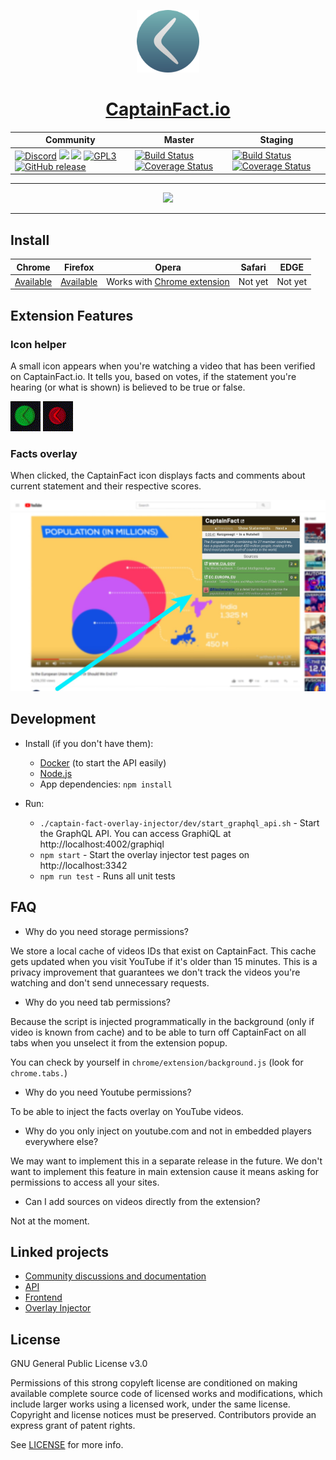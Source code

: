 <p align="center"><img src="chrome/assets/img/icon.png" height="100"/></p>
<h1 align="center"><a href="https://captainfact.io">CaptainFact.io</a></h1>

<table>
  <thead>
    <tr>
      <th>Community</th>
      <th>Master</th>
      <th>Staging</th>
    </tr>
  </thead>
  <tbody>
    <tr>
      <td>
        <a href="https://discord.gg/2Qd7hMz" title="Discord"><img src="https://discordapp.com/api/guilds/416782744748687361/widget.png" alt="Discord"></a>
        <a href="https://twitter.com/CaptainFact_io" title="Twitter"><img src="https://img.shields.io/twitter/follow/CaptainFact_io.svg?style=social&label=Follow"></a>
        <a href="https://opencollective.com/captainfact_io" title="Backers on Open Collective"><img src="https://opencollective.com/captainfact_io/backers/badge.svg"></a>
        <a href="./LICENSE"><img src="https://img.shields.io/github/license/CaptainFact/captain-fact-extension.svg" alt="GPL3"></a>
        <a href="https://github.com/CaptainFact/captain-fact-extension/releases"><img src="https://img.shields.io/github/v/release/CaptainFact/captain-fact-extension" alt="GitHub release" /></a>
      </td>
      <td>
        <a href="https://github.com/CaptainFact/captain-fact-extension/actions/workflows/ci.yml"><img src="https://github.com/CaptainFact/captain-fact-extension/actions/workflows/ci.yml/badge.svg" alt="Build Status"/></a>
        <a href='https://coveralls.io/github/CaptainFact/captain-fact-extension?branch=master'><img src='https://coveralls.io/repos/github/CaptainFact/captain-fact-extension/badge.svg?branch=master' alt='Coverage Status' /></a>
      </td>
      <td>
        <a href="https://github.com/CaptainFact/captain-fact-extension/actions/workflows/ci.yml"><img src="https://github.com/CaptainFact/captain-fact-extension/actions/workflows/ci.yml/badge.svg?branch=staging" alt="Build Status"/></a>
        <a href='https://coveralls.io/github/CaptainFact/captain-fact-extension?branch=staging'><img src='https://coveralls.io/repos/github/CaptainFact/captain-fact-extension/badge.svg?branch=staging' alt='Coverage Status' /></a>
      </td>
    </tr>
  </tbody>
</table>

<hr/>

<p align="center">
<a href="https://opencollective.com/captainfact_io/donate" target="_blank">
  <img src="https://opencollective.com/captainfact_io/donate/button@2x.png?color=blue" width=300 />
</a>
</p>

-------------------------

## Install

|     **Chrome**    |    **Firefox**     |     **Opera**                    |     **Safari**    |     **EDGE**    |
| ----------------- | ------------------ | -------------------------------- | ----------------- | ------------- |
| [Available][0]    | [Available][1]     | Works with [Chrome extension][0] | Not yet       | Not yet       |

[0]: https://chrome.google.com/webstore/detail/captainfact-beta/fnnhlmbnlbgomamcolcpgncflofhjckm "Install for Chrome"
[1]: https://addons.mozilla.org/en-US/firefox/addon/captainfact/ "Add to Firefox"

## Extension Features

### Icon helper

A small icon appears when you're watching a video that has been verified on CaptainFact.io. It
tells you, based on votes, if the statement you're hearing (or what is shown) is believed to be
true or false.

![Icon approve](misc/approve.gif)
![Icon refute](misc/refute.gif)

### Facts overlay 

When clicked, the CaptainFact icon displays facts and comments about current statement and
their respective scores.

![Demo screenshot](misc/demo-youtube.jpg)

## Development

* Install (if you don't have them):
  * [Docker](https://docs.docker.com/install/) (to start the API easily)
  * [Node.js](http://nodejs.org)
  * App dependencies: `npm install`
  
* Run:
  * `./captain-fact-overlay-injector/dev/start_graphql_api.sh` - Start the GraphQL API. You can access GraphiQL at http://localhost:4002/graphiql
  * `npm start` - Start the overlay injector test pages on http://localhost:3342
  * `npm run test` - Runs all unit tests

## FAQ

* Why do you need storage permissions?

We store a local cache of videos IDs that exist on CaptainFact. This cache gets updated when you visit YouTube
if it's older than 15 minutes. This is a privacy improvement that guarantees we don't track the videos you're 
watching and don't send unnecessary requests.

* Why do you need tab permissions?

Because the script is injected programmatically in the background (only if video is known from cache) and
to be able to turn off CaptainFact on all tabs when you unselect it from the extension popup.

You can check by yourself in `chrome/extension/background.js` (look for `chrome.tabs.`)

* Why do you need Youtube permissions?

To be able to inject the facts overlay on YouTube videos.

* Why do you only inject on youtube.com and not in embedded players everywhere else?

We may want to implement this in a separate release in the future. We don't want to implement
this feature in main extension cause it means asking for permissions to access all your sites. 

* Can I add sources on videos directly from the extension?
 
Not at the moment.

## Linked projects


* [Community discussions and documentation](https://github.com/CaptainFact/captain-fact/)
* [API](https://github.com/CaptainFact/captain-fact-api)
* [Frontend](https://github.com/CaptainFact/captain-fact-frontend)
* [Overlay Injector](https://github.com/CaptainFact/captain-fact-overlay-injector)

## License

GNU General Public License v3.0

Permissions of this strong copyleft license are conditioned on making available complete source code of licensed works 
and modifications, which include larger works using a licensed work, under the same license. Copyright and license 
notices must be preserved. Contributors provide an express grant of patent rights.

See [LICENSE](LICENSE) for more info.
